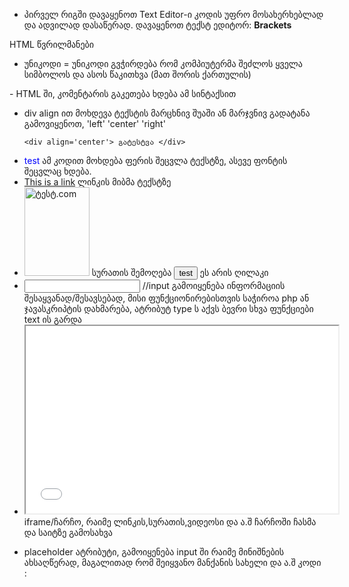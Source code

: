 
- პირველ რიგში დავაყენოთ Text Editor-ი კოდის უფრო მოსახერხებლად და ადვილად დასაწერად. დავაყენოთ ტექსტ ედიტორ: <b>Brackets</b>

HTML წვრილმანები

- უნიკოდი = უნიკოდი გვჭირდება რომ კომპიუტერმა შეძლოს ყველა სიმბოლოს და ასოს წაკითხვა (მათ შორის ქართულის)
<!--->
      <head>
      <meta charset="utf-8">
      </head>

- HTML ში, კომენტარის გაკეთება ხდება ამ სინტაქსით <!--- აქ იწერება რამე კომენტარი --->

- div align ით მოხდევა ტექსტის მარცხნივ შუაში ან მარჯვნივ გადატანა გამოვიყენოთ, 'left' 'center' 'right'  <!--->
      
      <div align='center'> გატესტვა </div>
      
- <!--->
      <font color='blue'> test </font>    
      ამ კოდით მოხდება ფერის შეცვლა ტექსტზე, ასევე ფონტის შეცვლაც ხდება.

- <!--->
      <a href="https://www.ტესტ.com">This is a link</a>
      ლინკის მიბმა ტექსტზე

- <!--->
      <img src="ტესტ.jpg" alt="ტესტ.com" width="104" height="142">
      სურათის შემოღება
      
      <button>test</button> ეს არის ღილაკი

- <!--->
      <input type='text'>
      //input გამოიყენება ინფორმაციის შესაყვანად/შესავსებად, მისი ფუნქციონირებისთვის საჭიროა php ან ჯავასკრიპტის დახმარება, ატრიბუტ type ს აქვს ბევრი სხვა ფუნქციები text ის გარდა

- <!--->
      <iframe src='pp.jpg' width="500" height="300"></iframe>
      iframe/ჩარჩო, რაიმე ლინკის,სურათის,ვიდეოსი და ა.შ ჩარჩოში ჩასმა და საიტზე გამოსახვა

- placeholder ატრიბუტი, გამოიყენება input ში რაიმე მინიშნების ახსაღწერად, მაგალითად რომ შეიყვანო მანქანის სახელი და ა.შ
კოდი : <!---
            <input type="text"  name="car" placeholder='enter car mark:'><br>
        --->

